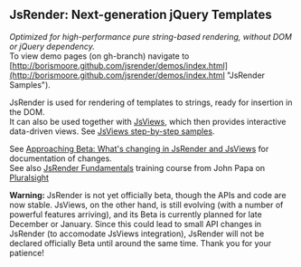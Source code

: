 ## JsRender: Next-generation jQuery Templates
_Optimized for high-performance pure string-based rendering, without DOM or jQuery dependency._<br/>
To view demo pages (on gh-branch) navigate to [http://borismoore.github.com/jsrender/demos/index.html](http://borismoore.github.com/jsrender/demos/index.html "JsRender Samples").<br/>

JsRender is used for rendering of templates to strings, ready for insertion in the DOM.<br/>
It can also be used together with [JsViews](https://github.com/BorisMoore/jsviews), which then provides interactive data-driven views. See [JsViews step-by-step samples](http://borismoore.github.com/jsviews/demos/index.html).<br/>

See [Approaching Beta: What's changing in JsRender and JsViews](http://www.borismoore.com/2012/03/approaching-beta-whats-changing-in_06.html) for documentation of changes.<br/>
See also [JsRender Fundamentals](http://johnpapa.net/new-course-on-jsrender-templating-fundamentals-with-javascript) training course from John Papa on [Pluralsight](http://pluralsight.net)</br>

**Warning:** JsRender is not yet officially beta, though the APIs and code are now stable. JsViews, on the other hand, is still evolving (with a number of
powerful features arriving), and its Beta is currently planned for late December or January. Since this could lead to small API changes in JsRender
(to accomodate JsViews integration), JsRender will not be declared officially Beta until around the same time. Thank you for your patience!<br/>
